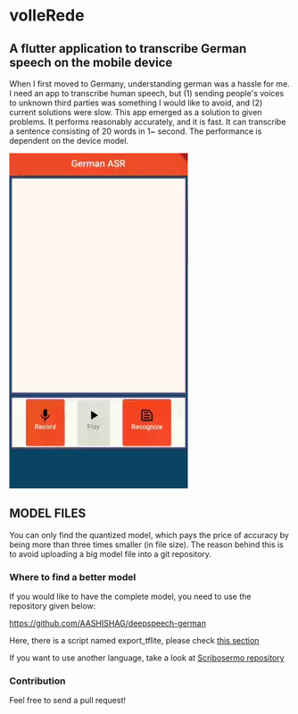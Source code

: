 # volleRede
## A flutter application to transcribe German speech on the mobile device

When I first moved to Germany, understanding german was a hassle for me. I need an app to transcribe human speech, but (1) sending people's voices to unknown third parties was something I would like to avoid, and (2) current solutions were slow. This app emerged as a solution to given problems. It performs reasonably accurately, and it is fast. It can transcribe a sentence consisting of 20 words in 1~ second. The performance is dependent on the device model.

![](app.webp)


## MODEL FILES
You can only find the quantized model, which pays the price of accuracy by being more than three times smaller (in file size). The reason behind this is to avoid uploading a big model file into a git repository.

### Where to find a better model
If you would like to have the complete model, you need to use the repository given below:

https://github.com/AASHISHAG/deepspeech-german

Here, there is a script named export_tflite, please check [this section](https://github.com/AASHISHAG/deepspeech-german#tflite-model-generation)

If you want to use another language, take a look at [Scribosermo repository](https://gitlab.com/Jaco-Assistant/Scribosermo)

### Contribution
Feel free to send a pull request!